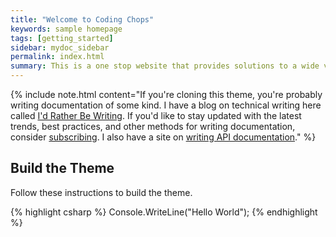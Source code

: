 ```yaml
---
title: "Welcome to Coding Chops"
keywords: sample homepage
tags: [getting_started]
sidebar: mydoc_sidebar
permalink: index.html
summary: This is a one stop website that provides solutions to a wide variety of Data structures and Algorithm problems.
---
```


{% include note.html content="If you're cloning this theme, you're probably writing documentation of some kind. I have a blog on technical writing here called <a alt='technical writing blog' href='http://idratherbewriting.com'>I'd Rather Be Writing</a>. If you'd like to stay updated with the latest trends, best practices, and other methods for writing documentation, consider <a href='https://tinyletter.com/tomjoht'>subscribing</a>. I also have a site on <a href='http://idratherbewriting.com/learnapidoc'>writing API documentation</a>." %}

## Build the Theme

Follow these instructions to build the theme.



{% highlight csharp %}
Console.WriteLine("Hello World");
{% endhighlight %}

